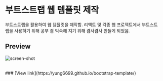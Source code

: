 # 부트스트랩 웹 템플릿 제작

부트스트랩을 활용하여 웹 템플릿을 제작함. 리액트 및 각종 웹 프로젝트에서 부트스트랩을 사용하기 위해 공부 겸 익숙해 지기 위해 겸사겸사 만들게 되었음.


## Preview
![screen-shot]('./img/screen.png')

<br/>
### [View link](https://yung6699.github.io/bootstrap-template/)

